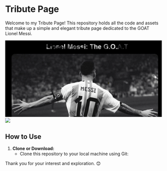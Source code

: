 # Tribute Page 

Welcome to  my Tribute Page!  This repository holds all the code and assets that make up a simple and elegant tribute page dedicated to the GOAT Lionel Messi.

![](https://github.com/himanshukumar29/Tribute_Page/blob/master/img/01.png?raw=true)
![](https://github.com/himanshukumar29/Trbute_Page/blob/master/img/02.png?raw=true)

## How to Use

1. **Clone or Download:**
   - Clone this repository to your local machine using Git:

Thank you for your interest and exploration. 😊
